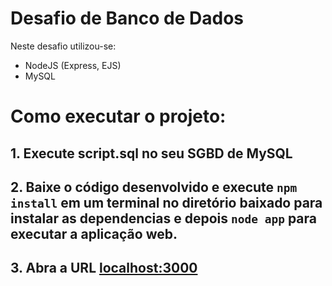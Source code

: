 # Desafio de Banco de Dados

Neste desafio utilizou-se:
- NodeJS (Express, EJS)
- MySQL

# Como executar o projeto:
## 1. Execute script.sql no seu SGBD de MySQL
## 2. Baixe o código desenvolvido e execute `npm install` em um terminal no diretório baixado para instalar as dependencias e depois `node app` para executar a aplicação web.
## 3. Abra a URL [localhost:3000](localhost:3000)
